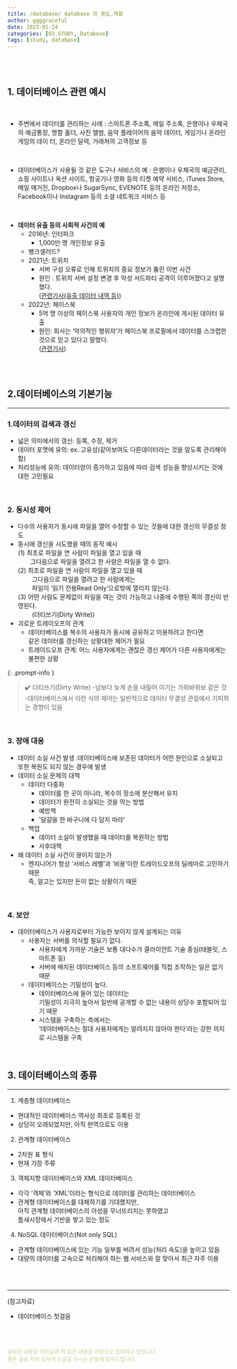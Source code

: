 ```yaml
---
title: /database/ database 의 용도,역할
author: ggggraceful
date: 2023-01-24
categories: [03.STUDY, Database]
tags: [study, database]
---
```


<br/>
<br/>

## 1. 데이터베이스 관련 예시

<br/>
 
- 주변에서 데이터를 관리하는 사례
: 스마트폰 주소록, 메일 주소록, 은행이나 우체국의 예금통장, 명함 홀더, 사진 앨범, 음악 플레이어의 음악 데이터, 게임기나 온라인 게임의 데이
터, 온라인 달력, 거래처의 고객정보 등

<br/>

- 데이터베이스가 사용될 것 같은 도구나 서비스의 예
: 은행이나 우체국의 예금관리, 쇼핑 사이트나 옥션 사이트, 항공기나 영화 등의 티켓 예약 서비스, iTunes Store, 메일 매거진, Dropbox나
  SugarSync, EVENOTE 등의 온라인 저장소, Facebook이나 Instagram 등의 소셜 네트워크 서비스 등

<br/>

- **데이터 유출 등의 사회적 사건의 예**
  - 2016년: 인터파크
    - 1,000만 명 개인정보 유출
  - 뱅크샐러드?
  - 2021년: 트위치
    - 서버 구성 오류로 인해 트위치의 중요 정보가 뚫린 이번 사건
    - 원인 : 트위치 서버 설정 변경 후 악성 서드파티 공격이 이루어졌다고 설명했다.  
      ([관련기사(유출 데이터 내역 등)](https://www.ciokorea.com/news/210924))
  - 2022년: 페이스북 
    - 5억 명 이상의 페이스북 사용자의 개인 정보가 온라인에 게시된 데이터 유출
    - 원인: 회사는 ‘악의적인 행위자’가 페이스북 프로필에서 데이터를 스크랩한 것으로 믿고 있다고 말했다.  
      ([관련기사](http://www.fortunekorea.co.kr/news/articleView.html?idxno=25127))
 
<br/>
<br/>

## 2.데이터베이스의 기본기능

---

### 1.데이터의 검색과 갱신

- 넓은 의미에서의 갱신: 등록, 수정, 제거
- 데이터 포맷에 유의: ex. 고유성(같아보여도 다른데이터라는 것을 알도록 관리해야함)
- 처리성능에 유의: 데이터양이 증가하고 있음에 따라 검색 성능을 향상시키는 것에 대한 고민필요

<br/>

### 2. 동시성 제어

- 다수의 사용자가 동시에 파일을 열어 수정할 수 있는 것들에 대한 갱신의 무결성 정도
- 동시에 갱신을 시도했을 때의 동작 예시  
  (1) 최초로 파일을 연 사람이 파일을 열고 있을 때   
  　　그다음으로 파일을 열려고 한 사람은 파일을 열 수 없다.  
  (2) 최초로 파일을 연 사람이 파일을 열고 있을 때   
  　　 그다음으로 파일을 열려고 한 사람에게는  
  　　 파일이 ‘읽기 전용Read Only’으로밖에 열리지 않는다.  
  (3) 어떤 사람도 문제없이 파일을 여는 것이 가능하고 나중에 수행된 쪽의 갱신이 반영된다.  
  　　 (더티쓰기(Dirty Write))
- 괴로운 트레이오프의 관계 
  - 데이터베이스를 복수의 사용자가 동시에 공유하고 이용하려고 한다면  
    같은 데이터를 갱신하는 상황대한 제어가 필요
  - 트레이드오프 관계: 어느 사용자에게는 괜찮은 갱신 제어가 다른 사용자에게는 불편한 상황

{: .prompt-info }
> ✔️ 더티쓰기(Dirty Write)
> -남보다 늦게 손을 내밀어 이기는 가위바위보 같은 것
> -데이터베이스에서 이런 식의 제어는 일반적으로 데이터 무결성 관점에서 기피하는 경향이 있음

<br/>

### 3. 장애 대응

- 데이터 소실 사건 발생 
  :데이터베이스에 보존된 데이터가 어떤 원인으로 소실되고 또한 복원도 되지 않는 경우에 발생
- 데이터 소실 문제의 대책
  - 데이터 다중화
     - 데이터를 한 곳이 아니라, 복수의 장소에 분산해서 유지
     - 데이터가 완전히 소실되는 것을 막는 방법
     - 예방책
     - '달걀을 한 바구니에 다 담지 마라'
  - 백업
     - 데이터 소실이 발생했을 때 데이터를 복원하는 방법
     - 사후대책
- 왜 데이터 소실 사건이 끊이지 않는가
  - 엔지니어가 항상 ‘서비스 레벨’과 ‘비용’이란 트레이드오프의 딜레마로 고민하기 때문  
    즉, 알고는 있지만 돈이 없는 상황이기 때문

<br/>

### 4. 보안 
  
- 데이터베이스가 사용자로부터 가능한 보이지 않게 설계되는 이유
  - 사용자는 서버를 의식할 필요가 없다.
    - 사용자에게 가까운 기술은 보통 대다수가 클라이언트 기술 중심(태블릿, 스마트폰 등)
    - 서버에 배치된 데이터베이스 등의 소프트웨어를 직접 조작하는 일은 없기 때문
  - 데이터베이스는 기밀성이 높다.
    -  데이터베이스에 들어 있는 데이터는  
       기밀성이 지극히 높아서 일반에 공개할 수 없는 내용이 상당수 포함되어 있기 때문
    - 시스템을 구축하는 측에서는  
      ‘데이터베이스는 절대 사용자에게는 알려지지 않아야 한다’라는 강한 의지로 시스템을 구축
   
<br/>

## 3. 데이터베이스의 종류

---

1. 계층형 데이터베이스
  - 현대적인 데이터베이스 역사상 최초로 등록된 것
  - 상당히 오래되었지만, 아직 현역으로도 이용

2. 관계형 데이터베이스
  - 2차원 표 형식
  - 현재 가장 주류

3. 객체지향 데이터베이스와 XML 데이터베이스
  - 각각 ‘객체’와 ‘XML’이라는 형식으로 데이터를 관리하는 데이터베이스
  - 관계형 데이터베이스를 대체하기를 기대했지만,  
    아직 관계형 데이터베이스의 아성을 무너뜨리지는 못하였고  
    틈새시장에서 기반을 쌓고 있는 정도

4. NoSQL 데이터베이스(Not only SQL)
  - 관계형 데이터베이스에 있는 기능 일부를 버려서 성능(처리 속도)을 높이고 있음
  - 대량의 데이터를 고속으로 처리해야 하는 웹 서비스와 잘 맞아서 최근 자주 이용

<br/>
<br/>

---

(참고자료)

- 데이터베이스 첫걸음

<br/>
<br/>

<span style="font-size: 12px; color:  #cbce91"> 공부한 내용을 여러글과 책 읽은 내용을 바탕으로 정리하고 있습니다.</span>  
<span style="font-size: 12px; color:  #cbce91"> 좋은 글로 저의 공부에 도움을 주시는 분들께 감사드립니다. </span>

<!--

❤️면접예상질문 ❤️

-->
